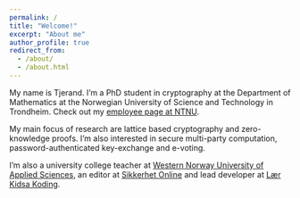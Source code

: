 ```yaml
---
permalink: /
title: "Welcome!"
excerpt: "About me"
author_profile: true
redirect_from:
  - /about/
  - /about.html
---
```


My name is Tjerand. I’m a PhD student in cryptography at the Department of Mathematics at the Norwegian University of Science and Technology in Trondheim. Check out my [employee page at NTNU](https://www.ntnu.edu/employees/tjerand.silde).

My main focus of research are lattice based cryptography and zero-knowledge proofs. I’m also interested in secure multi-party computation, password-authenticated key-exchange and e-voting.

 I’m also a university college teacher at [Western Norway University of Applied Sciences](https://www.hvl.no/en), an editor at [Sikkerhet Online](https://www.sikkerhet.online/author/tjerand-silde) and lead developer at [Lær Kidsa Koding](http://oppgaver.kidsakoder.no).
